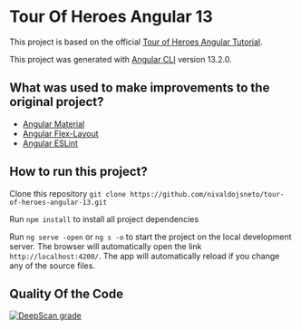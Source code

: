 # Tour Of Heroes Angular 13
This project is based on the official [Tour of Heroes Angular Tutorial](https://angular.io/tutorial).

This project was generated with [Angular CLI](https://github.com/angular/angular-cli) version 13.2.0.

## What was used to make improvements to the original project?
- [Angular Material](https://material.angular.io/)
- [Angular Flex-Layout](https://github.com/angular/flex-layout)
- [Angular ESLint](https://github.com/angular-eslint/angular-eslint)
## How to run this project?
Clone this repository `git clone https://github.com/nivaldojsneto/tour-of-heroes-angular-13.git`

Run `npm install` to install all project dependencies

Run `ng serve -open` or `ng s -o` to start the project on the local development server. The browser will automatically open the link `http://localhost:4200/`. The app will automatically reload if you change any of the source files.

## Quality Of the Code

[![DeepScan grade](https://deepscan.io/api/teams/16726/projects/20052/branches/533000/badge/grade.svg)](https://deepscan.io/dashboard#view=project&tid=16726&pid=20052&bid=533000)
